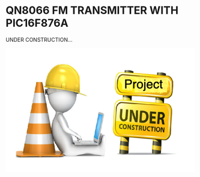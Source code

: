 # QN8066 FM TRANSMITTER WITH PIC16F876A


UNDER CONSTRUCTION...

![UNDER CONSTRUCTION...](./extra/images/under_construction.png)
